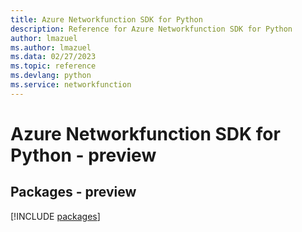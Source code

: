 ```yaml
---
title: Azure Networkfunction SDK for Python
description: Reference for Azure Networkfunction SDK for Python
author: lmazuel
ms.author: lmazuel
ms.data: 02/27/2023
ms.topic: reference
ms.devlang: python
ms.service: networkfunction
---
```

# Azure Networkfunction SDK for Python - preview
## Packages - preview
[!INCLUDE [packages](networkfunction-index.md)]